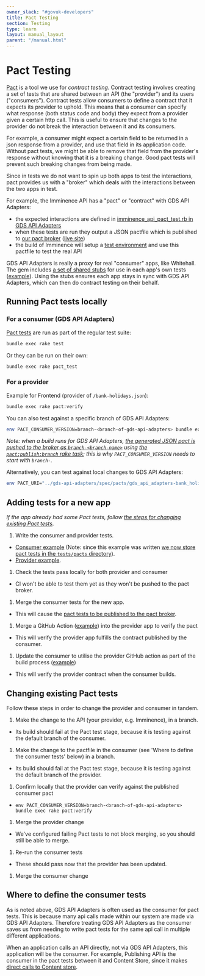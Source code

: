 ```yaml
---
owner_slack: "#govuk-developers"
title: Pact Testing
section: Testing
type: learn
layout: manual_layout
parent: "/manual.html"
---
```


# Pact Testing

[Pact](https://docs.pact.io/) is a tool we use for *contract testing*. Contract testing involves creating a set of tests that are shared between an API (the "provider") and its users ("consumers"). Contract tests allow consumers to define a contract that it expects its provider to uphold. This means that a consumer can specify what response (both status code and body) they expect from a provider given a certain http call.
This is useful to ensure that changes to the provider do not break the interaction between it and its consumers.

For example, a consumer might expect a certain field to be returned in a json response from a provider, and use that field in its application code. Without pact tests, we might be able to remove that field from the provider's response without knowing that it is a breaking change. Good pact tests will prevent such breaking changes from being made.

Since in tests we do not want to spin up both apps to test the interactions, pact provides us with a "broker" which deals with the interactions between the two apps in test.

For example, the Imminence API has a "pact" or "contract" with GDS API Adapters:

- the expected interactions are defined in [imminence_api_pact_test.rb in GDS API Adapters](https://github.com/alphagov/gds-api-adapters/blob/main/test/pacts/imminence_api_pact_test.rb)
- when these tests are run they output a JSON pactfile which is published to [our pact broker](https://github.com/alphagov/govuk-pact-broker) ([live site](https://pact-broker.cloudapps.digital/))
- the build of Imminence will setup a [test environment](https://github.com/alphagov/imminence/blob/9a4801da9d58be0af886d9095328894aac56917c/spec/service_consumers/pact_helper.rb) and use this pactfile to test the real API

GDS API Adapters is really a proxy for real "consumer" apps, like Whitehall. The gem includes [a set of shared stubs](https://github.com/alphagov/gds-api-adapters/tree/master/lib/gds_api/test_helpers) for use in each app's own tests ([example](https://github.com/alphagov/contacts-admin/blob/e935fa54bf71c0063bb92faeaf8a27d1618e00ee/spec/interactors/admin/clone_contact_spec.rb#L11)). Using the stubs ensures each app stays in sync with GDS API Adapters, which can then do contract testing on their behalf.

## Running Pact tests locally

### For a consumer (GDS API Adapters)

[Pact tests](https://github.com/alphagov/gds-api-adapters/tree/main/test/pacts) are run as part of the regular test suite:

```sh
bundle exec rake test
```

Or they can be run on their own:

```sh
bundle exec rake pact_test
```

### For a provider

Example for Frontend (provider of `/bank-holidays.json`):

```sh
bundle exec rake pact:verify
```

You can also test against a specific branch of GDS API Adapters:

```sh
env PACT_CONSUMER_VERSION=branch-<branch-of-gds-api-adapters> bundle exec rake pact:verify
```

_Note: when a build runs for GDS API Adapters, [the generated JSON pact is pushed to the broker as `branch-<branch-name>`](https://github.com/alphagov/gds-api-adapters/blob/bcc8e58eccf69dd37657d13156cbe11c07535844/.github/workflows/ci.yml#L37-L51) using [the `pact:publish:branch` rake task](https://github.com/alphagov/gds-api-adapters/blob/59cf7dbcf6b70a6d7ef68b3ed8b05b83cb40ecf2/Rakefile#L26); this is why `PACT_CONSUMER_VERSION` needs to start with `branch-`._

Alternatively, you can test against local changes to GDS API Adapters:

```sh
env PACT_URI="../gds-api-adapters/spec/pacts/gds_api_adapters-bank_holidays_api.json" bundle exec rake pact:verify
```

## Adding tests for a new app

_If the app already had some Pact tests, follow [the steps for changing existing Pact tests](#changing-existing-pact-tests)._

1. Write the consumer and provider tests.
  - [Consumer example](https://github.com/alphagov/gds-api-adapters/pull/1066) (Note: since this example was written [we now store pact tests in the `tests/pacts` directory](https://github.com/alphagov/gds-api-adapters/blob/main/test/pacts)).
  - [Provider example](https://github.com/alphagov/imminence/pull/644).

1. Check the tests pass locally for both provider and consumer
  - CI won't be able to test them yet as they won't be pushed to the pact broker.

1. Merge the consumer tests for the new app.
  - This will cause the [pact tests to be published to the pact broker](https://github.com/alphagov/gds-api-adapters/blob/bcc8e58eccf69dd37657d13156cbe11c07535844/.github/workflows/ci.yml#L37-L51).

1. Merge a GitHub Action ([example](https://github.com/alphagov/asset-manager/blob/7311e5dae03496bde88b4eebf7104ea162603681/.github/workflows/pact-verify.yml)) into the provider app to verify the pact
  - This will verify the provider app fulfills the contract published by the consumer.

1. Update the consumer to utilise the provider GitHub action as part of the build process ([example](https://github.com/alphagov/gds-api-adapters/blob/bcc8e58eccf69dd37657d13156cbe11c07535844/.github/workflows/ci.yml#L101-L117))
  - This will verify the provider contract when the consumer builds.

## Changing existing Pact tests

Follow these steps in order to change the provider and consumer in tandem.

1. Make the change to the API (your provider, e.g. Imminence), in a branch.
  - Its build should fail at the Pact test stage, because it is testing against the default branch of the consumer.

1. Make the change to the pactfile in the consumer (see 'Where to define the consumer tests' below) in a branch.
  - Its build should fail at the Pact test stage, because it is testing against the default branch of the provider.

1. Confirm locally that the provider can verify against the published consumer pact
  - `env PACT_CONSUMER_VERSION=branch-<branch-of-gds-api-adapters> bundle exec rake pact:verify`

1. Merge the provider change
  - We've configured failing Pact tests to not block merging, so you should still be able to merge.

1. Re-run the consumer tests
  - These should pass now that the provider has been updated.

1. Merge the consumer change

## Where to define the consumer tests

As is noted above, GDS API Adapters is often used as the consumer for pact tests. This is because many api calls made within our system are made
via GDS API Adapters. Therefore treating GDS API Adapters as the consumer saves us from needing to write pact tests for the same api call in multiple
different applications.

When an application calls an API directly, not via GDS API Adapters, this application will be the consumer. For example, Publishing API
is the consumer in the pact tests between it and Content Store, since it makes [direct calls to Content store](https://github.com/alphagov/publishing-api/blob/main/app/adapters/content_store.rb).
